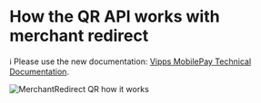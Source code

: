 <!-- START_METADATA
---
title: How the QR API works with merchant redirect
sidebar_label: How it works with merchant redirect
sidebar_position: 10
description: How the QR API works with merchant redirect
pagination_next: null
pagination_prev: null
---
END_METADATA -->

# How the QR API works with merchant redirect

<!-- START_COMMENT -->


ℹ️ Please use the new documentation:
[Vipps MobilePay Technical Documentation](https://developer.vippsmobilepay.com/docs/APIs/qr-api).

<!-- END_COMMENT -->

![MerchantRedirect QR how it works](images/merchant-redirect-qr-how-it-works.png)

